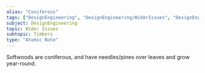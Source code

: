 ```yaml
---
alias: "Coniferous"
tags: ["DesignEngineering", "DesignEngineering/WiderIssues", "DesignEngineering/WiderIssues/Polymers", "DesignEngineering/Materials/Timbers"]
subject: DesignEngineering
topic: Wider Issues
subtopic: Timbers
type: "Atomic Note"
---
```


Softwoods are coniferous, and have needles/pines over leaves and grow year-round.